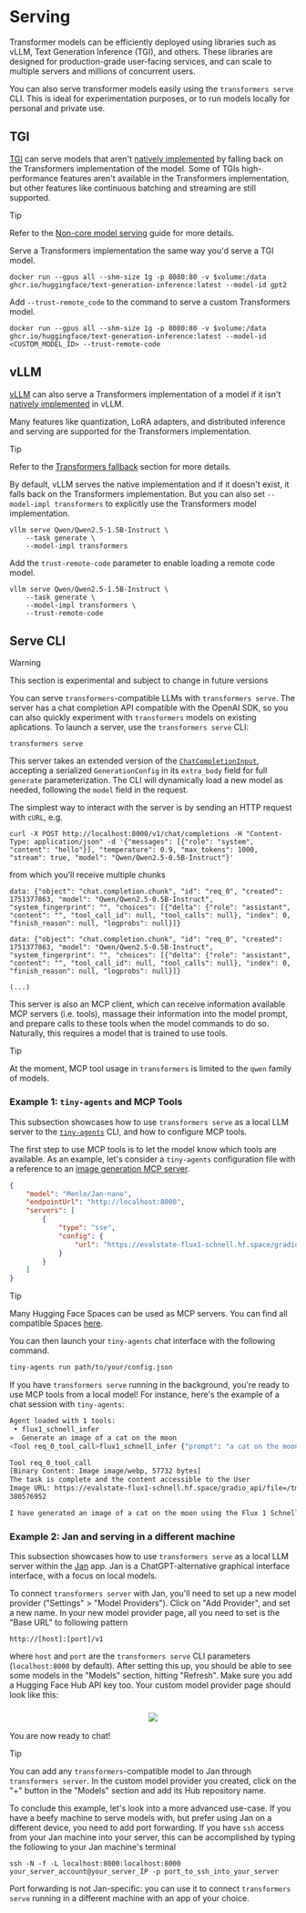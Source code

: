 <!--Copyright 2025 The HuggingFace Team. All rights reserved.

Licensed under the Apache License, Version 2.0 (the "License"); you may not use this file except in compliance with
the License. You may obtain a copy of the License at

http://www.apache.org/licenses/LICENSE-2.0

Unless required by applicable law or agreed to in writing, software distributed under the License is distributed on
an "AS IS" BASIS, WITHOUT WARRANTIES OR CONDITIONS OF ANY KIND, either express or implied. See the License for the
specific language governing permissions and limitations under the License.

⚠️ Note that this file is in Markdown but contain specific syntax for our doc-builder (similar to MDX) that may not be
rendered properly in your Markdown viewer.

-->

# Serving

Transformer models can be efficiently deployed using libraries such as vLLM, Text Generation Inference (TGI), and others. These libraries are designed for production-grade user-facing services, and can scale to multiple servers and millions of concurrent users.

You can also serve transformer models easily using the `transformers serve` CLI. This is ideal for experimentation purposes, or to run models locally for personal and private use.

## TGI

[TGI](https://huggingface.co/docs/text-generation-inference/index) can serve models that aren't [natively implemented](https://huggingface.co/docs/text-generation-inference/supported_models) by falling back on the Transformers implementation of the model. Some of TGIs high-performance features aren't available in the Transformers implementation, but other features like continuous batching and streaming are still supported.

> [!TIP]
> Refer to the [Non-core model serving](https://huggingface.co/docs/text-generation-inference/basic_tutorials/non_core_models) guide for more details.

Serve a Transformers implementation the same way you'd serve a TGI model.

```docker
docker run --gpus all --shm-size 1g -p 8080:80 -v $volume:/data ghcr.io/huggingface/text-generation-inference:latest --model-id gpt2
```

Add `--trust-remote_code` to the command to serve a custom Transformers model.

```docker
docker run --gpus all --shm-size 1g -p 8080:80 -v $volume:/data ghcr.io/huggingface/text-generation-inference:latest --model-id <CUSTOM_MODEL_ID> --trust-remote-code
```

## vLLM

[vLLM](https://docs.vllm.ai/en/latest/index.html) can also serve a Transformers implementation of a model if it isn't [natively implemented](https://docs.vllm.ai/en/latest/models/supported_models.html#list-of-text-only-language-models) in vLLM.

Many features like quantization, LoRA adapters, and distributed inference and serving are supported for the Transformers implementation.

> [!TIP]
> Refer to the [Transformers fallback](https://docs.vllm.ai/en/latest/models/supported_models.html#transformers-fallback) section for more details.

By default, vLLM serves the native implementation and if it doesn't exist, it falls back on the Transformers implementation. But you can also set `--model-impl transformers` to explicitly use the Transformers model implementation.

```shell
vllm serve Qwen/Qwen2.5-1.5B-Instruct \
    --task generate \
    --model-impl transformers
```

Add the `trust-remote-code` parameter to enable loading a remote code model.

```shell
vllm serve Qwen/Qwen2.5-1.5B-Instruct \
    --task generate \
    --model-impl transformers \
    --trust-remote-code
```

## Serve CLI

> [!WARNING]
> This section is experimental and subject to change in future versions

<!-- TODO: LLMs -> models, after we add audio/image input/output support -->
You can serve `transformers`-compatible LLMs with `transformers serve`. The server has a chat completion API compatible with the OpenAI SDK, so you can also quickly experiment with `transformers` models on existing aplications. To launch a server, use the `transformers serve` CLI:

```shell
transformers serve
```

<!-- TODO: either fully align the two APIs, or link to the `transformers` version instead -->
This server takes an extended version of the [`ChatCompletionInput`](https://huggingface.co/docs/huggingface_hub/v0.33.1/en/package_reference/inference_types#huggingface_hub.ChatCompletionInput), accepting a serialized `GenerationConfig` in its `extra_body` field for full `generate` parameterization. The CLI will dynamically load a new model as needed, following the `model` field in the request.

The simplest way to interact with the server is by sending an HTTP request with `cURL`, e.g.

```shell
curl -X POST http://localhost:8000/v1/chat/completions -H "Content-Type: application/json" -d '{"messages": [{"role": "system", "content": "hello"}], "temperature": 0.9, "max_tokens": 1000, "stream": true, "model": "Qwen/Qwen2.5-0.5B-Instruct"}'
```

from which you'll receive multiple chunks

```shell
data: {"object": "chat.completion.chunk", "id": "req_0", "created": 1751377863, "model": "Qwen/Qwen2.5-0.5B-Instruct", "system_fingerprint": "", "choices": [{"delta": {"role": "assistant", "content": "", "tool_call_id": null, "tool_calls": null}, "index": 0, "finish_reason": null, "logprobs": null}]}

data: {"object": "chat.completion.chunk", "id": "req_0", "created": 1751377863, "model": "Qwen/Qwen2.5-0.5B-Instruct", "system_fingerprint": "", "choices": [{"delta": {"role": "assistant", "content": "", "tool_call_id": null, "tool_calls": null}, "index": 0, "finish_reason": null, "logprobs": null}]}

(...)
```

This server is also an MCP client, which can receive information available MCP servers (i.e. tools), massage their information into the model prompt, and prepare calls to these tools when the model commands to do so. Naturally, this requires a model that is trained to use tools.

> [!TIP]
> At the moment, MCP tool usage in `transformers` is limited to the `qwen` family of models.

<!-- TODO: example with a minimal python example -->

### Example 1: `tiny-agents` and MCP Tools

This subsection showcases how to use `transformers serve` as a local LLM server to the [`tiny-agents`](https://huggingface.co/blog/python-tiny-agents) CLI, and how to configure MCP tools.

The first step to use MCP tools is to let the model know which tools are available. As an example, let's consider a `tiny-agents` configuration file with a reference to an [image generation MCP server](https://evalstate-flux1-schnell.hf.space/).

```json
{
    "model": "Menlo/Jan-nano",
    "endpointUrl": "http://localhost:8000",
    "servers": [
        {
            "type": "sse",
            "config": {
                "url": "https://evalstate-flux1-schnell.hf.space/gradio_api/mcp/sse"
            }
        }
    ]
}
```

> [!TIP]
> Many Hugging Face Spaces can be used as MCP servers. You can find all compatible Spaces [here](https://huggingface.co/spaces?filter=mcp-server).

You can then launch your `tiny-agents` chat interface with the following command.

```bash
tiny-agents run path/to/your/config.json
```

If you have `transformers serve` running in the background, you're ready to use MCP tools from a local model! For instance, here's the example of a chat session with `tiny-agents`:

```bash
Agent loaded with 1 tools:
 • flux1_schnell_infer
»  Generate an image of a cat on the moon
<Tool req_0_tool_call>flux1_schnell_infer {"prompt": "a cat on the moon", "seed": 42, "randomize_seed": true, "width": 1024, "height": 1024, "num_inference_steps": 4}

Tool req_0_tool_call
[Binary Content: Image image/webp, 57732 bytes]
The task is complete and the content accessible to the User
Image URL: https://evalstate-flux1-schnell.hf.space/gradio_api/file=/tmp/gradio/3dbddc0e53b5a865ed56a4e3dbdd30f3f61cf3b8aabf1b456f43e5241bd968b8/image.webp
380576952

I have generated an image of a cat on the moon using the Flux 1 Schnell Image Generator. The image is 1024x1024 pixels and was created with 4 inference steps. Let me know if you would like to make any changes or need further assistance!
```

### Example 2: Jan and serving in a different machine

This subsection showcases how to use `transformers serve` as a local LLM server within the [Jan](https://jan.ai/) app. Jan is a ChatGPT-alternative graphical interface interface, with a focus on local models.

To connect `transformers server` with Jan, you'll need to set up a new model provider ("Settings" > "Model Providers"). Click on "Add Provider", and set a new name. In your new model provider page, all you need to set is the "Base URL" to following pattern

```
http://[host]:[port]/v1
```

where `host` and `port` are the `transformers serve` CLI parameters (`localhost:8000` by default). After setting this up, you should be able to see some models in the "Models" section, hitting "Refresh". Make sure you add a Hugging Face Hub API key too. Your custom model provider page should look like this:

<h3 align="center">
    <img src="https://huggingface.co/datasets/huggingface/documentation-images/resolve/main/transformers/transformers_serve_jan_model_providers.png"/>
</h3>

You are now ready to chat!

> [!TIP]
> You can add any `transformers`-compatible model to Jan through `transformers server`. In the custom model provider you created, click on the "+" button in the "Models" section and add its Hub repository name.

To conclude this example, let's look into a more advanced use-case. If you have a beefy machine to serve models with, but prefer using Jan on a different device, you need to add port forwarding. If you have `ssh` access from your Jan machine into your server, this can be accomplished by typing the following to your Jan machine's terminal

```
ssh -N -f -L localhost:8000:localhost:8000 your_server_account@your_server_IP -p port_to_ssh_into_your_server
```

Port forwarding is not Jan-specific: you can use it to connect `transformers serve` running in a different machine with an app of your choice.
